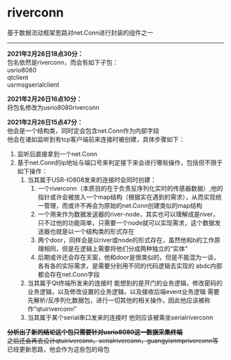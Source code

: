 # riverconn

基于数据流动框架思路对net.Conn进行封装的组件之一  
***
**2021年2月26日18点30分：**  
包名依然是riverconn，而会有如下子包：  
usrio8080  
qtclient  
usrmsgserialclient  

**2021年2月26日16点10分：**  
将包名修改为usrio8080riverconn  

**2021年2月26日15点47分：**  
他会是一个结构类，同时定会包含net.Conn作为内部字段  
他会在诸如监听到有tcp客户端前来连接时被创建，具体步骤如下：
1. 监听后直接拿到一个net.Conn
2. 基于net.Conn的ip地址与端口号来判定接下来会进行哪些操作，包括但不限于如下操作：
    1. 当其属于USR-IO808发来的连接时会同时创建：
        1. 一个riverconn（本质目的在于负责反序列化实时的传感器数据）,他的指针或许会被放入一个map结构（根据实在遇到的需求），从而实现统一管理，而或许不再会为原始的net.Conn创建类似的map结构
        2. 一个用来作为数据发送器的river-node，其实也可以理解成是river，只不过他的功能简单，只需要一个node就可以实现需求，这个数据发送器也就是以一个结构类的形式存在
        3. 两个door，同样会是以river或node的形式存在，虽然他和b的工作原理相同，但是在逻辑上需要将他们分成两种独立的“实体”
        4. 后期或许还会存在天窗，他和door是很类似的，但是不能混为一谈，各有各的实际需求，是需要分别用不同的代码逻辑去实现的
        abdc内部都会存在net.Conn字段
    2. 当其属于Qt终端所发来的连接时
        能想到的是开门的业务逻辑，修改密码的业务逻辑，以及修改设置的业务逻辑，以及接收后端event业务逻辑
        需要先解析/反序列化数据包，进行一切其他的相关操作，因此他应该被称作“qtuiriverconn”
    3. 当其属于某个serial串口发来的连接时
        他则应该被乘坐serialriverconn

**~~分析出了新的结论这个包只需要针对usrio8080这一数据采集终端~~**  
~~之后还会再去设计qtuiriverconn，serialriverconn，guangyisnmpriverconn等~~  
已经更新思路，他会作为这些包的母包
